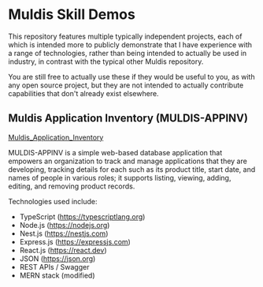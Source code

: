 # Muldis Skill Demos

This repository features multiple typically independent projects, each of
which is intended more to publicly demonstrate that I have experience with
a range of technologies, rather than being intended to actually be used in
industry, in contrast with the typical other Muldis repository.

You are still free to actually use these if they would be useful to you,
as with any open source project, but they are not intended to actually
contribute capabilities that don't already exist elsewhere.

## Muldis Application Inventory (MULDIS-APPINV)

[Muldis_Application_Inventory](Muldis_Application_Inventory)

MULDIS-APPINV is a simple web-based database application that
empowers an organization to track and manage applications that they are
developing, tracking details for each such as its product title, start
date, and names of people in various roles; it supports listing, viewing,
adding, editing, and removing product records.

Technologies used include:

- TypeScript (<https://typescriptlang.org>)
- Node.js (<https://nodejs.org>)
- Nest.js (<https://nestjs.com>)
- Express.js (<https://expressjs.com>)
- React.js (<https://react.dev>)
- JSON (<https://json.org>)
- REST APIs / Swagger
- MERN stack (modified)
